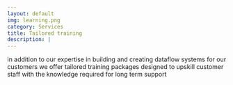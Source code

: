 ```yaml
---
layout: default
img: learning.png
category: Services
title: Tailored training
description: |
---
```

  in addition to our expertise in building and creating dataflow systems for our customers we offer tailored training packages designed to upskill customer staff with the knowledge required for long term support
